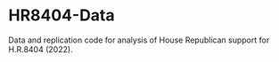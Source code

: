 # HR8404-Data
Data and replication code for analysis of House Republican support for H.R.8404 (2022).
